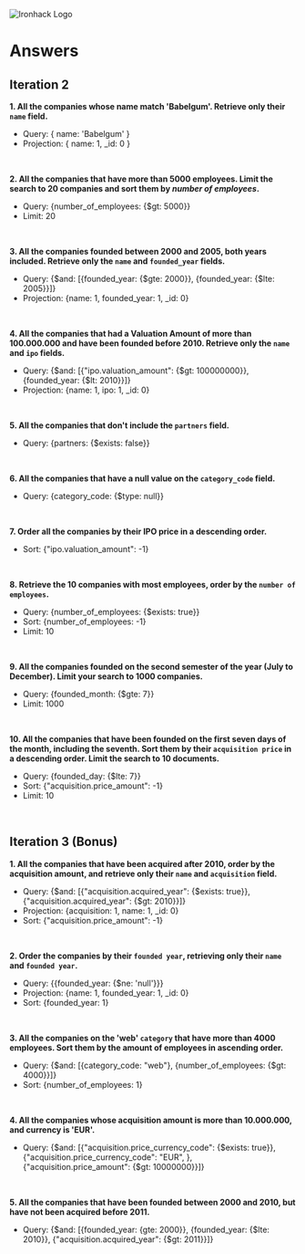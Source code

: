 ![Ironhack Logo](https://i.imgur.com/1QgrNNw.png)

# Answers

## Iteration 2

**1. All the companies whose name match 'Babelgum'. Retrieve only their `name` field.**

<!-- Your Query Goes Here -->
- Query: { name: 'Babelgum' }
- Projection: { name: 1, _id: 0 }
<br>

**2. All the companies that have more than 5000 employees. Limit the search to 20 companies and sort them by *number of employees*.**

<!-- Your Query Goes Here -->
- Query: {number_of_employees: {$gt: 5000}}
- Limit: 20

<br>

**3. All the companies founded between 2000 and 2005, both years included. Retrieve only the `name` and `founded_year` fields.**

<!-- Your Query Goes Here -->
- Query: {$and: [{founded_year: {$gte: 2000}}, {founded_year: {$lte: 2005}}]}
- Projection: {name: 1, founded_year: 1, _id: 0}
<br>

**4. All the companies that had a Valuation Amount of more than 100.000.000 and have been founded before 2010. Retrieve only the `name` and `ipo` fields.**

<!-- Your Query Goes Here -->
- Query: {$and: [{"ipo.valuation_amount": {$gt: 100000000}}, {founded_year: {$lt: 2010}}]}
- Projection: {name: 1, ipo: 1, _id: 0}

<br>

**5. All the companies that don't include the `partners` field.**

<!-- Your Query Goes Here -->
- Query: {partners: {$exists: false}}
<br>

**6. All the companies that have a null value on the `category_code` field.**

<!-- Your Query Goes Here -->
- Query: {category_code: {$type: null}}
<br>

**7. Order all the companies by their IPO price in a descending order.**

<!-- Your Query Goes Here -->
- Sort: {"ipo.valuation_amount": -1}
<br>

**8. Retrieve the 10 companies with most employees, order by the `number of employees`.**

<!-- Your Query Goes Here -->
- Query: {number_of_employees: {$exists: true}}
- Sort: {number_of_employees: -1}
- Limit: 10

<br>

**9. All the companies founded on the second semester of the year (July to December). Limit your search to 1000 companies.**

<!-- Your Query Goes Here -->
- Query: {founded_month: {$gte: 7}}
- Limit: 1000
<br>

**10. All the companies that have been founded on the first seven days of the month, including the seventh. Sort them by their `acquisition price` in a descending order. Limit the search to 10 documents.**

<!-- Your Query Goes Here -->
- Query: {founded_day: {$lte: 7}}
- Sort: {"acquisition.price_amount": -1}
- Limit: 10

<br>

## Iteration 3 (Bonus)

**1. All the companies that have been acquired after 2010, order by the acquisition amount, and retrieve only their `name` and `acquisition` field.**

<!-- Your Query Goes Here -->
- Query: {$and: [{"acquisition.acquired_year": {$exists: true}}, {"acquisition.acquired_year": {$gt: 2010}}]}
- Projection: {acquisition: 1, name: 1, _id: 0}
- Sort: {"acquisition.price_amount": -1}
<br>

**2. Order the companies by their `founded year`, retrieving only their `name` and `founded year`.**

<!-- Your Query Goes Here -->
- Query: {{founded_year: {$ne: 'null'}}}
- Projection: {name: 1, founded_year: 1, _id: 0}
- Sort: {founded_year: 1}
<br>

**3. All the companies on the 'web' `category` that have more than 4000 employees. Sort them by the amount of employees in ascending order.**

<!-- Your Query Goes Here -->
- Query: {$and: [{category_code: "web"}, {number_of_employees: {$gt: 4000}}]}
- Sort: {number_of_employees: 1}
<br>

**4. All the companies whose acquisition amount is more than 10.000.000, and currency is 'EUR'.**

<!-- Your Query Goes Here -->
- Query: {$and: [{"acquisition.price_currency_code": {$exists: true}}, {"acquisition.price_currency_code": "EUR", }, {"acquisition.price_amount": {$gt: 10000000}}]}
<br>

**5. All the companies that have been founded between 2000 and 2010, but have not been acquired before 2011.**

<!-- Your Query Goes Here -->
- Query: {$and: [{founded_year: {gte: 2000}}, {founded_year: {$lte: 2010}}, {"acquisition.acquired_year": {$gt: 2011}}]}
<br>
